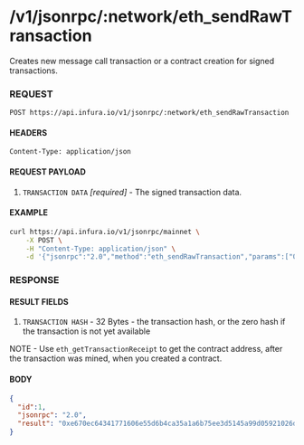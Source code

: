 # /v1/jsonrpc/:network/eth_sendRawTransaction

Creates new message call transaction or a contract creation for signed transactions.

### REQUEST

`POST https://api.infura.io/v1/jsonrpc/:network/eth_sendRawTransaction`

#### HEADERS

`Content-Type: application/json`

#### REQUEST PAYLOAD
1. `TRANSACTION DATA` _[required]_ - The signed transaction data.

#### EXAMPLE
```bash
curl https://api.infura.io/v1/jsonrpc/mainnet \
    -X POST \
    -H "Content-Type: application/json" \
    -d '{"jsonrpc":"2.0","method":"eth_sendRawTransaction","params":["0xd46e8dd67c5d32be8d46e8dd67c5d32be8058bb8eb970870f072445675058bb8eb970870f072445675"],"id":1}'
```

### RESPONSE

#### RESULT FIELDS
1. `TRANSACTION HASH` - 32 Bytes - the transaction hash, or the zero hash if the transaction is not yet available

NOTE - Use `eth_getTransactionReceipt` to get the contract address, after the transaction was mined, when you created a contract.

#### BODY

```json
{
  "id":1,
  "jsonrpc": "2.0",
  "result": "0xe670ec64341771606e55d6b4ca35a1a6b75ee3d5145a99d05921026d1527331"
}
```
